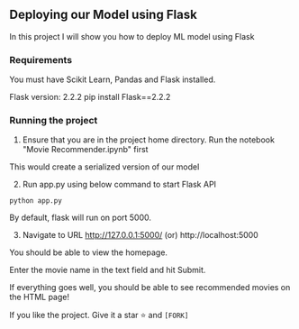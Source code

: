 ## Deploying our Model using Flask
In this project I will show you how to deploy ML model using Flask 

### Requirements
You must have Scikit Learn, Pandas and Flask installed.

Flask version: 2.2.2
pip install Flask==2.2.2

### Running the project
1. Ensure that you are in the project home directory. Run the notebook "Movie Recommender.ipynb" first

This would create a serialized version of our model

2. Run app.py using below command to start Flask API
```
python app.py
```
By default, flask will run on port 5000.

3. Navigate to URL http://127.0.0.1:5000/ (or) http://localhost:5000

You should be able to view the homepage.

Enter the movie name in the text field and hit Submit.

If everything goes well, you should  be able to see recommended movies on the HTML page!

If you like the project. Give it a star  ⭐ and   ```[FORK]```
